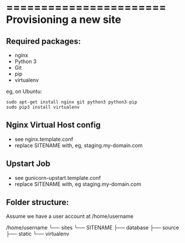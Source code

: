 =======================
Provisioning a new site
=======================

## Required packages:

* nginx
* Python 3
* Git
* pip
* virtualenv

eg, on Ubuntu:

    sudo apt-get install nginx git python3 python3-pip
    sudo pip3 install virtualenv

## Nginx Virtual Host config

* see nginx.template.conf
* replace SITENAME with, eg, staging.my-domain.com

## Upstart Job

* see gunicorn-upstart.template.conf
* replace SITENAME with, eg staging.my-domain.com

## Folder structure:
Assume we have a user account at  /home/username

/home/username
└── sites
    └── SITENAME
        ├── database 
        ├── source 
        ├── static 
        └── virtualenv
